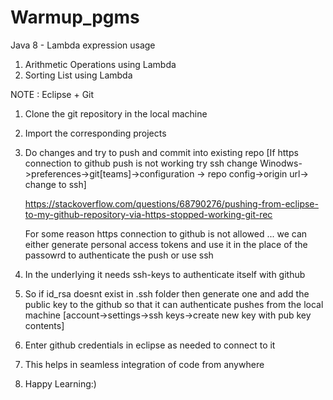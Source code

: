 # Warmup_pgms

Java 8 - Lambda expression usage

1. Arithmetic Operations using Lambda
2. Sorting List using Lambda




NOTE : Eclipse + Git
1. Clone the git repository in the local machine
2. Import the corresponding projects
3. Do changes and try to push and commit into existing repo
   [If https connection to github push is not working try ssh
   change Winodws->preferences->git[teams]->configuration
   -> repo config->origin url-> change to ssh] 
   
   https://stackoverflow.com/questions/68790276/pushing-from-eclipse-to-my-github-repository-via-https-stopped-working-git-rec
   
   For some reason https connection to github is not allowed ... 
   we can either generate personal access tokens and use it in 
   the place of the passowrd to authenticate the push or use ssh
   
4. In the underlying it needs ssh-keys to authenticate itself with github 
5. So if id_rsa doesnt exist in .ssh folder then generate one and add
   the public key to the github so that it can authenticate pushes from
   the local machine
   [account->settings->ssh keys->create new key with pub key contents]
6. Enter github credentials in eclipse as needed to connect to it
7. This helps in seamless integration of code from anywhere
8. Happy Learning:)
